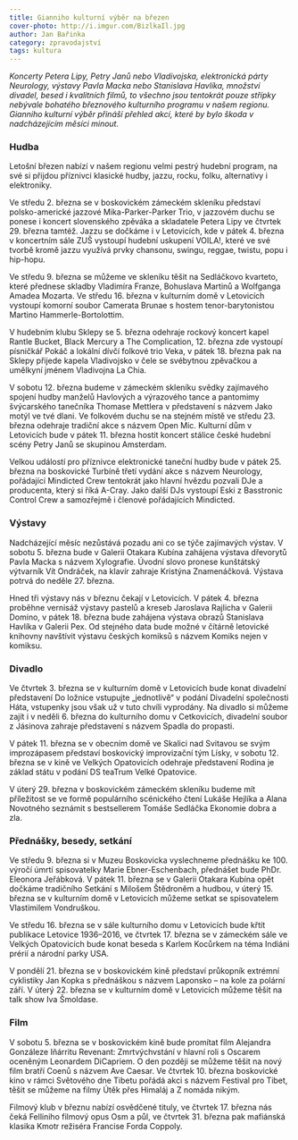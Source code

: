 ```yaml
---
title: Gianniho kulturní výběr na březen
cover-photo: http://i.imgur.com/BizlkaIl.jpg
author: Jan Bařinka
category: zpravodajství
tags: kultura
---
```


*Koncerty Petera Lipy, Petry Janů nebo Vladivojska, elektronická párty Neurology, výstavy Pavla Macka nebo Stanislava Havlíka, množství divadel, besed i kvalitních filmů, to všechno jsou tentokrát pouze střípky nebývale bohatého březnového kulturního programu v našem regionu. Gianniho kulturní výběr přináší přehled akcí, které by bylo škoda v nadcházejícím měsíci minout.*

### Hudba

Letošní březen nabízí v našem regionu velmi pestrý hudební program, na své si přijdou příznivci klasické hudby, jazzu, rocku, folku, alternativy i elektroniky.

Ve středu 2. března se v boskovickém zámeckém skleníku představí polsko-americké jazzové Mika-Parker-Parker Trio, v jazzovém duchu se ponese i koncert slovenského zpěváka a skladatele Petera Lipy ve čtvrtek 29. března tamtéž. Jazzu se dočkáme i v Letovicích, kde v pátek 4. března v koncertním sále ZUŠ vystoupí hudební uskupení VOILA!, které ve své tvorbě kromě jazzu využívá prvky chansonu, swingu, reggae, twistu, popu i hip-hopu.

Ve středu 9. března se můžeme ve skleníku těšit na Sedláčkovo kvarteto, které přednese skladby Vladimíra Franze, Bohuslava Martinů a Wolfganga Amadea Mozarta. Ve středu 16. března v kulturním domě v Letovicích vystoupí komorní soubor Camerata Brunae s hostem tenor-barytonistou Martino Hammerle-Bortolottim.

V hudebním klubu Sklepy se 5. března odehraje rockový koncert kapel Rantle Bucket, Black Mercury a The Complication, 12. března zde vystoupí písničkář Pokáč a lokální dívčí folkové trio Veka, v pátek 18. března pak na Sklepy přijede kapela Vladivojsko v čele se svébytnou zpěvačkou a umělkyní jménem Vladivojna La Chia.

V sobotu 12. března budeme v zámeckém skleníku svědky zajímavého spojení hudby manželů Havlových a výrazového tance a pantomimy švýcarského tanečníka Thomase Mettlera v představení s názvem Jako motýl ve tvé dlani. Ve folkovém duchu se na stejném místě ve středu 23. března odehraje tradiční akce s názvem Open Mic. Kulturní dům v Letovicích bude v pátek 11. března hostit koncert stálice české hudební scény Petry Janů se skupinou Amsterdam.

Velkou událostí pro příznivce elektronické taneční hudby bude v pátek 25. března na boskovické Turbíně třetí vydání akce s názvem Neurology, pořádající Mindicted Crew tentokrát jako hlavní hvězdu pozvali DJe a producenta, který si říká A-Cray. Jako další DJs vystoupí Eski z Basstronic Control Crew a samozřejmě i členové pořádajících Mindicted.
 
### Výstavy

Nadcházející měsíc nezůstává pozadu ani co se týče zajímavých výstav. V sobotu 5. března bude v Galerii Otakara Kubína zahájena výstava dřevorytů Pavla Macka s názvem Xylografie. Úvodní slovo pronese kunštátský výtvarník Vít Ondráček, na klavír zahraje Kristýna Znamenáčková. Výstava potrvá do neděle 27. března.

Hned tři výstavy nás v březnu čekají v Letovicích. V pátek 4. března proběhne vernisáž výstavy pastelů a kreseb Jaroslava Rajlicha v Galerii Domino, v pátek 18. března bude zahájena výstava obrazů Stanislava Havlíka v Galerii Pex. Od stejného data bude možné v čítárně letovické knihovny navštívit výstavu českých komiksů s názvem Komiks nejen v komiksu.
 
### Divadlo

Ve čtvrtek 3. března se v kulturním domě v Letovicích bude konat divadelní představení Do ložnice vstupujte „jednotlivě“ v podání Divadelní společnosti Háta, vstupenky jsou však už v tuto chvíli vyprodány. Na divadlo si můžeme zajít i v neděli 6. března do kulturního domu v Cetkovicích, divadelní soubor z Jásinova zahraje představení s názvem Spadla do propasti.

V pátek 11. března se v obecním domě ve Skalici nad Svitavou se svým improzápasem představí boskovický improvizační tým Lísky, v sobotu 12. března se v kině ve Velkých Opatovicích odehraje představení Rodina je základ státu v podání DS teaTrum Velké Opatovice.

V úterý 29. března v boskovickém zámeckém skleníku budeme mít příležitost se ve formě populárního scénického čtení Lukáše Hejlíka a Alana Novotného seznámit s bestsellerem Tomáše Sedláčka Ekonomie dobra a zla.
 
### Přednášky, besedy, setkání

Ve středu 9. března si v Muzeu Boskovicka vyslechneme přednášku ke 100. výročí úmrtí spisovatelky Marie Ebner-Eschenbach, přednášet bude PhDr. Eleonora Jeřábková. V pátek 11. března se v Galerii Otakara Kubína opět dočkáme tradičního Setkání s Milošem Štědroněm a hudbou, v úterý 15. března se v kulturním domě v Letovicích můžeme setkat se spisovatelem Vlastimilem Vondruškou.

Ve středu 16. března se v sále kulturního domu v Letovicích bude křtít publikace Letovice 1936–2016, ve čtvrtek 17. března se v zámeckém sále ve Velkých Opatovicích bude konat beseda s Karlem Kocůrkem na téma Indiáni prérií a národní parky USA.

V pondělí 21. března se v boskovickém kině představí průkopník extrémní cyklistiky Jan Kopka s přednáškou s názvem Laponsko – na kole za polární září. V úterý 22. března se v kulturním domě v Letovicích můžeme těšit na talk show Iva Šmoldase.
 
### Film

V sobotu 5. března se v boskovickém kině bude promítat film Alejandra Gonzáleze Iñárritu Revenant: Zmrtvýchvstání v hlavní roli s Oscarem oceněným Leonardem DiCapriem. O den později se můžeme těšit na nový film bratří Coenů s názvem Ave Caesar.
Ve čtvrtek 10. března boskovické kino v rámci Světového dne Tibetu pořádá akci s názvem Festival pro Tibet, těšit se můžeme na filmy Útěk přes Himaláj a Z nomáda nikým.

Filmový klub v březnu nabízí osvědčené tituly, ve čtvrtek 17. března nás čeká Felliniho filmový opus Osm a půl, ve čtvrtek 31. března pak mafiánská klasika Kmotr režiséra Francise Forda Coppoly.
